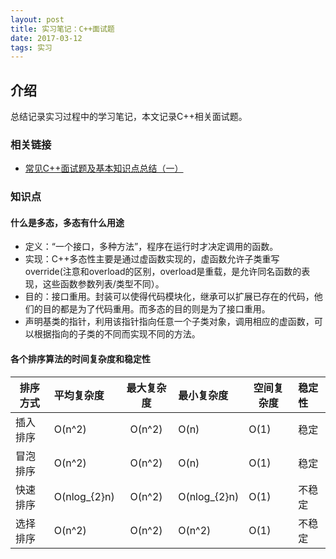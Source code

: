 ```yaml
---
layout: post
title: 实习笔记：C++面试题
date: 2017-03-12
tags: 实习
---
```


## 介绍

总结记录实习过程中的学习笔记，本文记录C++相关面试题。

### 相关链接

* [常见C++面试题及基本知识点总结（一）](http://www.cnblogs.com/LUO77/p/5771237.html)

### 知识点

#### 什么是多态，多态有什么用途

* 定义：“一个接口，多种方法”，程序在运行时才决定调用的函数。
* 实现：C++多态性主要是通过虚函数实现的，虚函数允许子类重写override(注意和overload的区别，overload是重载，是允许同名函数的表现，这些函数参数列表/类型不同）。
* 目的：接口重用。封装可以使得代码模块化，继承可以扩展已存在的代码，他们的目的都是为了代码重用。而多态的目的则是为了接口重用。
* 声明基类的指针，利用该指针指向任意一个子类对象，调用相应的虚函数，可以根据指向的子类的不同而实现不同的方法。

#### 各个排序算法的时间复杂度和稳定性

| 排序方式 | 平均复杂度 | 最大复杂度 | 最小复杂度 | 空间复杂度 | 稳定性 |
|---------|:---------|:--------:|:----------|----------|:------|
| 插入排序 | O(n^2) | O(n^2) |  O(n)  |   O(1)   |  稳定  |
| 冒泡排序 | O(n^2) | O(n^2) | O(n)  |   O(1)   |  稳定  |
| 快速排序 | O(nlog_{2}n) | O(n^2) | O(nlog_{2}n) | O(1) | 不稳定 |
| 选择排序 | O(n^2) | O(n^2) | O(n^2) |   O(1)   | 不稳定 |

